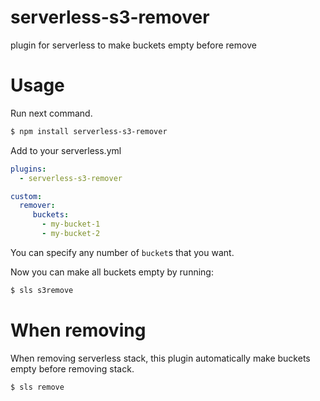 # serverless-s3-remover
plugin for serverless to make buckets empty before remove

# Usage
Run next command.
```bash
$ npm install serverless-s3-remover
```

Add to your serverless.yml
```yaml
plugins:
  - serverless-s3-remover

custom:
  remover:
     buckets:
       - my-bucket-1
       - my-bucket-2
```

You can specify any number of `bucket`s that you want.

Now you can make all buckets empty by running:
```bash
$ sls s3remove
```

# When removing
When removing serverless stack, this plugin automatically make buckets empty  before removing stack.
```sh
$ sls remove
```
